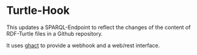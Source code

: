# Turtle-Hook

This updates a SPARQL-Endpoint to reflect the changes of the content of RDF-Turtle files in a Github repository.

It uses [ghact](https://deno.land/x/ghact) to provide a webhook and a web/rest interface.
